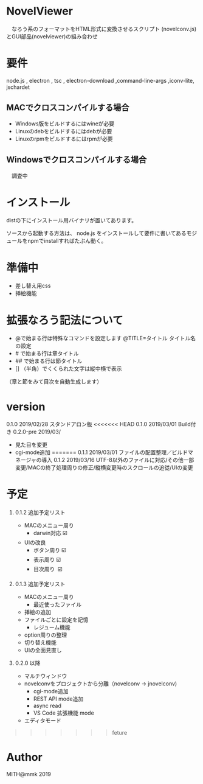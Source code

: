 # NovelViewer
　なろう系のフォーマットをHTML形式に変換させるスクリプト (novelconv.js)とGUI部品(novelviewer)の組み合わせ

# 要件
 node.js , electron , tsc , electron-download ,command-line-args ,iconv-lite, jschardet

## MACでクロスコンパイルする場合
- Windows版をビルドするにはwineが必要
- Linuxのdebをビルドするにはdebが必要
- Linuxのrpmをビルドするにはrpmが必要

## Windowsでクロスコンパイルする場合
　調査中

# インストール
 distの下にインストール用バイナリが置いてあります。

 ソースから起動する方法は、
 node.js をインストールして要件に書いてあるモジュールをnpmでinstallすればたぶん動く。

# 準備中
- 差し替え用css
- 挿絵機能

# 拡張なろう記法について
- @で始まる行は特殊なコマンドを設定します
 @TITLE=タイトル タイトル名の設定
- \# で始まる行は章タイトル
- \## で始まる行は節タイトル
- [] （半角）でくくられた文字は縦中横で表示

（章と節をみて目次を自動生成します）

# version
0.1.0 2019/02/28 スタンドアロン版
<<<<<<< HEAD
0.1.0 2019/03/01 Build付き
0.2.0-pre 2019/03/
- 見た目を変更
- cgi-mode追加
=======
0.1.1 2019/03/01 ファイルの配置整理／ビルドマネージャの導入
0.1.2 2019/03/16 UTF-8以外のファイルに対応/その他一部変更/MACの終了処理周りの修正/縦横変更時のスクロールの追従/UIの変更

# 予定
1. 0.1.2 追加予定リスト
    - MACのメニュー周り
        - darwin対応 ☑️
    - UIの改良
        - ボタン周り  ️️☑️
        - 表示周り  ☑️
        - 目次周り ️️ ☑️
1. 0.1.3 追加予定リスト
    - MACのメニュー周り
        - 最近使ったファイル
    - 挿絵の追加
    - ファイルごとに設定を記憶
        - レジューム機能
    - option周りの整理
    - 切り替え機能
    - UIの全面見直し

1. 0.2.0 以降
    - マルチウィンドウ
    - novelconvをプロジェクトから分離（novelconv -> jnovelconv)
        - cgi-mode追加
        - REST API mode追加
        - async read
        - VS Code 拡張機能 mode
    - エディタモード

>>>>>>> feture

# Author
MITH@mmk 2019